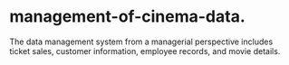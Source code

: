 # management-of-cinema-data.
The data management system from a managerial perspective includes ticket sales, customer information, employee records, and movie details.
